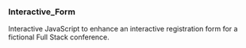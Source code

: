### Interactive_Form
Interactive
JavaScript to enhance an interactive registration form for a fictional Full Stack conference.
